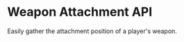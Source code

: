Weapon Attachment API
===================

Easily gather the attachment position of a player's weapon.

